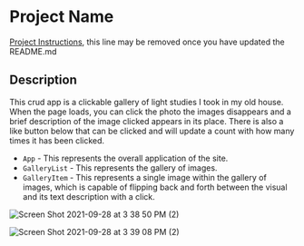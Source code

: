 # Project Name

[Project Instructions](./INSTRUCTIONS.md), this line may be removed once you have updated the README.md

## Description

 This crud app is a clickable gallery of light studies I took in my old house.  When the page loads, you can click the photo the images disappears and a brief description of the image clicked appears in its place.  There is also a like button below that can be clicked and will update a count with how many times it has been clicked.

- `App` - This represents the overall application of the site.
- `GalleryList` - This represents the gallery of images. 
- `GalleryItem` - This represents a single image within the gallery of images, which is capable of flipping back and forth between the visual and its text description with a click.  


![Screen Shot 2021-09-28 at 3 38 50 PM (2)](https://user-images.githubusercontent.com/81579996/135162388-481e292c-a912-4c83-81a5-cc818724b4ae.png)

![Screen Shot 2021-09-28 at 3 39 08 PM (2)](https://user-images.githubusercontent.com/81579996/135162395-dd88de68-0ab0-4dfa-b1f1-42becf1e09fa.png)
